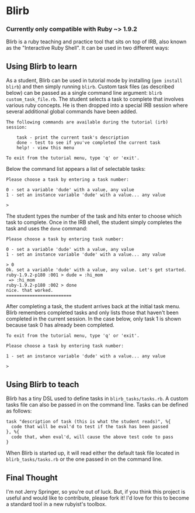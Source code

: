 # Blirb

### Currently only compatible with Ruby ~> 1.9.2

Blirb is a ruby teaching and practice tool that sits on top of IRB, also known 
as the "Interactive Ruby Shell". It can be used in two different ways:

## Using Blirb to learn

As a student, Blirb can be used in tutorial mode by installing (`gem install blirb`) 
and then simply running `blirb`. Custom task files (as described below) can be passed as a 
single command line argument: `blirb custom_task_file.rb`.
The student selects a task to complete that involves various ruby concepts. 
He is then dropped into a special IRB session where several additional global 
commands have been added.


    The following commands are available during the tutorial (irb) session:
    
    	task - print the current task's description
    	done - test to see if you've completed the current task
    	help! - view this menu
    
    To exit from the tutorial menu, type 'q' or 'exit'.
    
    
Below the command list appears a list of selectable tasks:
    
    Please choose a task by entering a task number:

    0 - set a variable 'dude' with a value, any value
    1 - set an instance variable 'dude' with a value... any value
    
    > 


The student types the number of the task and hits enter to choose which task to 
complete. Once in the IRB shell, the student simply completes the task and uses 
the `done` command:

    Please choose a task by entering task number:
    
    0 - set a variable 'dude' with a value, any value
    1 - set an instance variable 'dude' with a value... any value
    
    > 0
    Ok. set a variable 'dude' with a value, any value. Let's get started.
    ruby-1.9.2-p180 :001 > dude = :hi_mom
     => :hi_mom 
    ruby-1.9.2-p180 :002 > done
    nice. that worked.
    =========================


After completing a task, the student arrives back at the initial task menu. 
Blirb remembers completed tasks and only lists those that haven't been 
completed in the current session. In the case below, only task 1 is shown 
because task 0 has already been completed.


    To exit from the tutorial menu, type 'q' or 'exit'.
    
    Please choose a task by entering task number:
    
    1 - set an instance variable 'dude' with a value... any value
    
    >


## Using Blirb to teach

Blirb has a tiny DSL used to define tasks in `blirb_tasks/tasks.rb`. A custom 
tasks file can also be passed in on the command line. Tasks can be defined as 
follows:

    task "description of task (this is what the student reads)", %{
      code that will be eval'd to test if the task has been passed
    }, %{
      code that, when eval'd, will cause the above test code to pass
    }


When Blirb is started up, it will read either the default task file located in 
`blirb_tasks/tasks.rb` or the one passed in on the command line.

## Final Thought

I'm not Jerry Springer, so you're out of luck. But, if you think this project 
is useful and would like to contribute, please fork it! I'd love for this to 
become a standard tool in a new rubyist's toolbox.